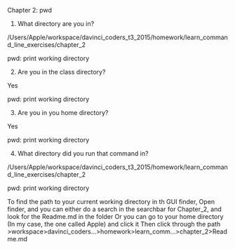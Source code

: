 Chapter 2: pwd

1) What directory are you in? 

/Users/Apple/workspace/davinci_coders_t3_2015/homework/learn_command_line_exercises/chapter_2

pwd: print working directory


2) Are you in the class directory? 

Yes

pwd: print working directory


3) Are you in you home directory? 

Yes

pwd: print working directory


4) What directory did you run that command in? 

/Users/Apple/workspace/davinci_coders_t3_2015/homework/learn_command_line_exercises/chapter_2

pwd: print working directory



To find the path to your current working directory in th GUI finder,
Open finder, and you can either do a search in the searchbar for Chapter_2, and look for the Readme.md in the folder
Or you can go to your home directory (In my case, the one called Apple) and click it
Then click through the path >workspace>davinci_coders...>homework>learn_comm...>chapter_2>Readme.md

